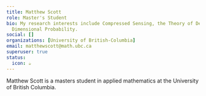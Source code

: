 ```yaml
---
title: Matthew Scott
role: Master's Student
bio: My research interests include Compressed Sensing, the Theory of Deep Learning and High
  Dimensional Probability.
social: []
organizations: [University of British-Columbia]
email: matthewscott@math.ubc.ca
superuser: true
status:
  icon: ☕️
---
```

Matthew Scott is a masters student in applied mathematics at the University of British Columbia.